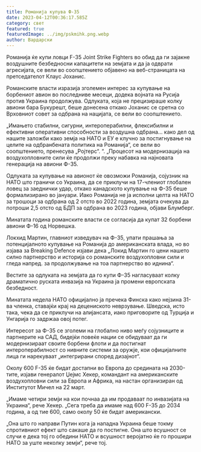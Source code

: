 ```yaml
---
title: Романија купува Ф-35
date: 2023-04-12T00:36:17.585Z
category: свет
featured: true
featuredImage: ../img/pskmihk.png.webp
author: Вардарски
---
```


Романија ќе купи ловци F-35 Joint Strike Fighters во обид да ги зајакне воздушните безбедносни капацитети на земјата и да ја одврати агресијата, се вели во соопштението објавено на веб-страницата на претседателот Клаус Јоханис.

Романските власти изразија зголемен интерес за купување на борбениот авион во последниве месеци, додека војната на Русија против Украина продолжува. Одлуката, која не прецизираше колку авиони бара Букурешт, беше донесена откако Јоханис се сретна со Врховниот совет за одбрана на нацијата, се вели во соопштението.

„Имањето стабилни, сигурни, интероперабилни, флексибилни и ефективни оперативни способности за воздушна одбрана... како дел од нашите заложби како земја на НАТО и ЕУ е клучно за постигнување на целите на одбранбената политика на Романија“, се вели во соопштението, пренесува „Ројтерс“. “. „Процесот на модернизација на воздухопловните сили ќе продолжи преку набавка на најновата генерација на авиони Ф-35.

Одлуката за купување на авионот ќе овозможи Романија, сојузник на НАТО што граничи со Украина, да се приклучи на 17-члениот глобален ловец за заеднички удар, откако канадското купување на Ф-35 беше формализирано во јануари. Иако Романија не ја исполни целта на НАТО за трошоци за одбрана од 2 отсто во 2022 година, земјата очекува да потроши 2,5 отсто од БДП за одбрана во 2023 година, објави Блумберг.

Минатата година романските власти се согласија да купат 32 борбени авиони Ф-16 од Норвешка.

Локхид Мартин, главниот изведувач на Ф-35, упати прашања за потенцијалното купување на Романија до американската влада, но во изјава за Breaking Defence изјави дека „Локид Мартин го цени нашето силно партнерство и историја со романските воздухопловни сили и гледа напред. за продолжување на тоа партнерство во иднина“.

Вестите за одлуката на земјата да го купи Ф-35 нагласуваат колку драматично руската инвазија на Украина ја промени европската безбедност.

Минатата недела НАТО официјално ја пречека Финска како нејзина 31-ва членка, ставајќи крај на децениското неврзување. Шведска, исто така, чека да се приклучи на алијансата, иако приговорите од Турција и Унгарија го задржаа овој потег.

Интересот за Ф-35 се зголеми на глобално ниво меѓу сојузниците и партнерите на САД, бидејќи повеќе нации се обидуваат да ги модернизираат своите борбени флоти и да постигнат интероперабилност со нивните системи за оружје, кои официјалните лица ги нарекуваат „интегрирани според дизајнот“.

Околу 600 F-35 ќе бидат достапни во Европа до средината на 2030-тите, изјави генералот Џејмс Хекер, командант на американските воздухопловни сили за Европа и Африка, на настан организиран од Институтот Мичел на 22 март.

„Имаме четири земји на кои почнаа да им продаваат по инвазијата на Украина“, рече Хекер. „Сега треба да имаме над 600 F-35 до 2034 година, а од тие 600, само околу 50 ќе бидат американски.

„Она што го направи Путин кога ја нападна Украина беше токму спротивниот ефект што сакаше да го постигне. Она што всушност се случи е дека тој го обедини НАТО и всушност веројатно ќе го прошири НАТО за уште неколку земји“, рече тој.
